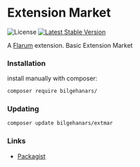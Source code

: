 # Extension Market

![License](https://img.shields.io/badge/license-MIT-blue.svg) [![Latest Stable Version](https://img.shields.io/packagist/v/bilgehanars/extmar.svg)](https://packagist.org/packages/bilgehanars/albatu)

A [Flarum](http://flarum.org) extension. Basic Extension Market

### Installation

install manually with composer:

```sh
composer require bilgehanars/
```

### Updating

```sh
composer update bilgehanars/extmar
```

### Links

- [Packagist](https://packagist.org/packages/bilgehanars/albatu)
